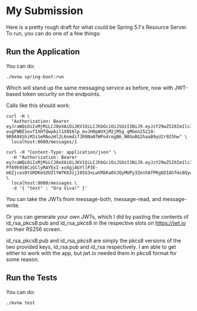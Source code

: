 My Submission
=============

Here is a pretty rough draft for what could be Spring 5.1's Resource Server. To run, you can do one of a few things:

Run the Application
-------------------

You can do:

```
./mvnw spring-boot:run
```

Which will stand up the same messaging service as before, now with JWT-based token security
on the endpoints.

Calls like this should work:

```
curl -H \
  "Authorization: Bearer eyJraWQiOiIxMjMiLCJ0eXAiOiJKV1QiLCJhbGciOiJSUzI1NiJ9.eyJzY29wZSI6Im1lc3NhZ2UucmVhZCIsImlzcyI6InJvYiIsImV4cCI6MjE0NzQwNzIwMCwiaWF0IjoxNTE2MjU1MjAwfQ.XJ8d6fQpo53eH_8nduS7rZOB9szHkVTYkZgzfpF3s6dq0DH-ovgFWBE1evfIXHTQwpAil1X856lp_mvJH0pWVXjM2jM5g_qMGen25210-9R9A94ShiM3iSeMAozHl2L6nmdifJR9Na0fWPo4rogB6_N0GoBG2haaB9yU2r925hw" \
  localhost:8080/messages/1
```

```
curl -H "Content-Type: application/json" \
  -H "Authorization: Bearer eyJraWQiOiIxMjMiLCJ0eXAiOiJKV1QiLCJhbGciOiJSUzI1NiJ9.eyJzY29wZSI6Im1lc3NhZ2Uud3JpdGUiLCJpc3MiOiJyb2IiLCJleHAiOjIxNDc0MDcyMDAsImlhdCI6MTUxNjI1NTIwMH0.gehhZAkelPIijBDq0Ds-Pf69h958CzGClyRAYExI-xoXgjAGYllP3E-m6Zjces0tSRDKmSOUZlYW7Kb3zjI85G3xLwVRbKa0VJQyMUPy3ZenhAfPKg6DIAhTms8Qyw3vMS9IlrNMZpLf64sFJFWZXOnTrYblvo3dPwB7J8jy2hg" \
  localhost:8080/messages \
  -d '{ "text" : "Ora Viva!" }'
```

You can take the JWTs from message-both, message-read, and message-write.

Or you can generate your own JWTs, which I did by pasting the contents of id_rsa_pkcs8.pub and id_rsa_pkcs8
in the respective slots on https://jwt.io on their RS256 screen.

id_rsa_pkcs8.pub and id_rsa_pkcs8 are simply the pkcs8 versions of the two provided keys, id_rsa.pub and
id_rsa respectively. I am able to get either to work with the app, but jwt.io needed them in pkcs8
format for some reason.

Run the Tests
-------------

You can do:

```
./mvnw test
```
